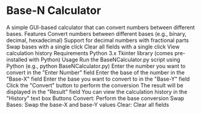 # Base-N Calculator

A simple GUI-based calculator that can convert numbers between different bases.
Features
Convert numbers between different bases (e.g., binary, decimal, hexadecimal)
Support for decimal numbers with fractional parts
Swap bases with a single click
Clear all fields with a single click
View calculation history
Requirements
Python 3.x
Tkinter library (comes pre-installed with Python)
Usage
Run the BaseNCalculator.py script using Python (e.g., python BaseNCalculator.py)
Enter the number you want to convert in the "Enter Number" field
Enter the base of the number in the "Base-X" field
Enter the base you want to convert to in the "Base-Y" field
Click the "Convert" button to perform the conversion
The result will be displayed in the "Result" field
You can view the calculation history in the "History" text box
Buttons
Convert: Perform the base conversion
Swap Bases: Swap the base-X and base-Y values
Clear: Clear all fields
